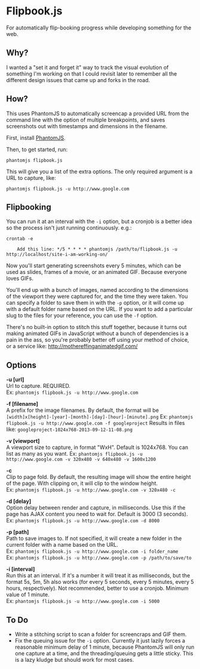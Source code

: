 Flipbook.js
==========

For automatically flip-booking progress while developing something for the web.

Why?
----

I wanted a "set it and forget it" way to track the visual evolution of something I'm working on that I could revisit later to remember all the different design issues that came up and forks in the road.

How?
----

This uses PhantomJS to automatically screencap a provided URL from the command line with the option of multiple breakpoints, and saves screenshots out with timestamps and dimensions in the filename.

First, install [PhantomJS](http://phantomjs.org/).

Then, to get started, run:

	phantomjs flipbook.js

This will give you a list of the extra options.  The only required argument is a URL to capture, like:

	phantomjs flipbook.js -u http://www.google.com

Flipbooking
-----------

You can run it at an interval with the `-i` option, but a cronjob is a better idea so the process isn't just running continuously.  e.g.:

	crontab -e
		
		Add this line: */5 * * * * phantomjs /path/to/flipbook.js -u http://localhost/site-i-am-working-on/

Now you'll start generating screenshots every 5 minutes, which can be used as slides, frames of a movie, or an animated GIF.  Because everyone loves GIFs.

You'll end up with a bunch of images, named according to the dimensions of the viewport they were captured for, and the time they were taken.  You can specify a folder to save them in with the `-p` option, or it will come up with a default folder name based on the URL.  If you want to add a particular slug to the files for your reference, you can use the `-f` option.

There's no built-in option to stitch this stuff together, because it turns out making animated GIFs in JavaScript without a bunch of dependencies is a pain in the ass, so you're probably better off using your method of choice, or a service like: http://mothereffinganimatedgif.com/

Options
-------

**-u [url]**  
Url to capture. REQUIRED.  
Ex: `phantomjs flipbook.js -u http://www.google.com`  
 
**-f [filename]**  
A prefix for the image filenames.  By default, the format will be `[width]x[height]-[year]-[month]-[day]-[hour]-[minute].png`
Ex: `phantomjs flipbook.js -u http://www.google.com -f googleproject`
Results in files like: `googleproject-1024x768-2013-09-12-11-08.png`
 
**-v [viewport]**  
A viewport size to capture, in format "WxH".  Default is 1024x768.  You can list as many as you want.
Ex: `phantomjs flipbook.js -u http://www.google.com -v 320x480 -v 640x480 -v 1600x1200`
 
**-c**  
Clip to page fold.  By default, the resulting image will show the entire height of the page. With clipping on, it will clip to the window height.  
Ex: `phantomjs flipbook.js -u http://www.google.com -v 320x480 -c`  
 
**-d [delay]**  
Option delay between render and capture, in milliseconds.  Use this if the page has AJAX content you need to wait for.  Default is 3000 (3 seconds).  
Ex: `phantomjs flipbook.js -u http://www.google.com -d 8000`  

**-p [path]**  
Path to save images to.  If not specified, it will create a new folder in the current folder with a name based on the URL.  
Ex: `phantomjs flipbook.js -u http://www.google.com -i folder_name`  
Ex: `phantomjs flipbook.js -u http://www.google.com -p /path/to/save/to`  
		
**-i [interval]**  
Run this at an interval.  If it\'s a number it will treat it as milliseconds, but the format 5s, 5m, 5h also works (for every 5 seconds, every 5 minutes, every 5 hours, respectively).  Not recommended, better to use a cronjob.  Minimum value of 1 minute.  
Ex: `phantomjs flipbook.js -u http://www.google.com -i 5000`  

To Do
-----
* Write a stitching script to scan a folder for screencraps and GIF them.
* Fix the queuing issue for the `-i` option.  Currently it just lazily forces a reasonable minimum delay of 1 minute, because PhantomJS will only run one capture at a time, and the threading/queuing gets a little sticky.  This is a lazy kludge but should work for most cases.